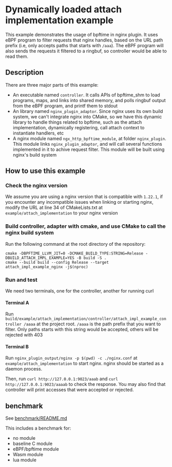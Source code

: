 # Dynamically loaded attach implementation example

This example demonstrates the usage of bpftime in nginx plugin. It uses eBPF program to filter requests that nginx handles, based on the URL path prefix (i.e, only accepts paths that starts with `/aaa`). The eBPF program will also sends the requests it filtered to a ringbuf, so controller would be able to read them.

## Description

There are three major parts of this example:

- An executable named `controller`. It calls APIs of bpftime_shm to load programs, maps, and links into shared memory, and polls ringbuf output from the eBPF program, and printf them to stdout
- An library named `nginx_plugin_adaptor`. Since nginx uses its own build system, we can't integrate nginx into CMake, so we have this dynamic library to handle things related to bpftime, such as the attach implementation, dynamically registering, call attach context to instantiate handlers, etc
- A nginx module named `ngx_http_bpftime_module`, at folder `nginx_plugin`. This module links `nginx_plugin_adaptor`, and will call several functions implemented in it to achive request filter. This module will be built using nginx's build system

## How to use this example

### Check the nginx version

We assume you are using a nginx version that is compatible with `1.22.1`, if you encounter any incompatible issues when linking or starting nginx, modify the URL at line 34 of CMakeLists.txt at `example/attach_implementation` to your nginx version

### Build controller, adapter with cmake, and use CMake to call the nginx build system

Run the following command at the root directory of the repository:

```console
cmake -DBPFTIME_LLVM_JIT=0 -DCMAKE_BUILD_TYPE:STRING=Release -DBUILD_ATTACH_IMPL_EXAMPLE=YES -B build -S .
cmake --build build --config Release --target attach_impl_example_nginx -j$(nproc)
```

### Run and test

We need two terminals, one for the controller, another for running curl

#### Terminal A

Run `build/example/attach_implementation/controller/attach_impl_example_controller /aaaa` at the project root. `/aaaa` is the path prefix that you want to filter. Only paths starts with this string would be accepted, others will be rejected with 403

#### Terminal B

Run `nginx_plugin_output/nginx -p $(pwd) -c ./nginx.conf` at `example/attach_implementation` to start nginx. nginx should be started as a daemon process.

Then, run `curl http://127.0.0.1:9023/aaab` and `curl http://127.0.0.1:9023/aaaab` to check the response. You may also find that controller will print accesses that were accepted or rejected.

## benchmark

See [benchmark/README.md](benchmark/README.md)

This includes a benchmark for:

- no module
- baseline C module
- eBPF/bpftime module
- Wasm module
- lua module
